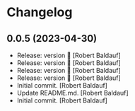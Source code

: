 Changelog
=========


0.0.5 (2023-04-30)
------------------
- Release: version  🚀 [Robert Baldauf]
- Release: version  🚀 [Robert Baldauf]
- Release: version  🚀 [Robert Baldauf]
- Release: version  🚀 [Robert Baldauf]
- Initial commit. [Robert Baldauf]
- Update README.md. [Robert Baldauf]
- Initial commit. [Robert Baldauf]


